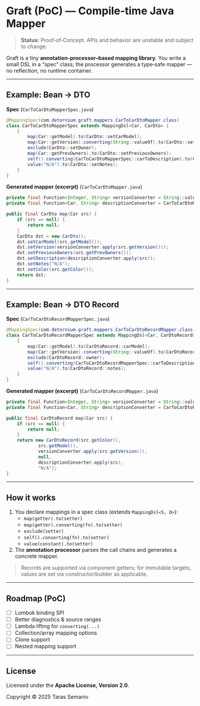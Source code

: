 # Graft (PoC) — Compile‑time Java Mapper

> **Status:** Proof‑of‑Concept. APIs and behavior are unstable and subject to change.

Graft is a tiny **annotation‑processor–based mapping library**. You write a small DSL in a “spec” class; the processor
generates a type‑safe mapper — no reflection, no runtime container.

---

## Example: Bean → DTO

**Spec** (`CarToCarDtoMapperSpec.java`)

```java
@MappingSpec(com.detornium.graft.mappers.CarToCarDtoMapper.class)
class CarToCarDtoMapperSpec extends MappingDsl<Car, CarDto> {
    {
        map(Car::getModel).to(CarDto::setCarModel);
        map(Car::getVersion).converting(String::valueOf).to(CarDto::setVersion);
        exclude(CarDto::setOwner);
        map(Car::getPrevOwners).to(CarDto::setPreviousOwners);
        self().converting(CarToCarDtoMapperSpec::carToDescription).to(CarDto::setDescription);
        value("N/A").to(CarDto::setNotes);
    }
}
```

**Generated mapper (excerpt)** (`CarToCarDtoMapper.java`)

```java
private final Function<Integer, String> versionConverter = String::valueOf;
private final Function<Car, String> descriptionConverter = CarToCarDtoMapperSpec::carToDescription;

public final CarDto map(Car src) {
    if (src == null) {
        return null;
    }
    CarDto dst = new CarDto();
    dst.setCarModel(src.getModel());
    dst.setVersion(versionConverter.apply(src.getVersion()));
    dst.setPreviousOwners(src.getPrevOwners());
    dst.setDescription(descriptionConverter.apply(src));
    dst.setNotes("N/A");
    dst.setColor(src.getColor());
    return dst;
}
```

---

## Example: Bean → DTO Record

**Spec** (`CarToCarDtoRecordMapperSpec.java`)

```java
@MappingSpec(com.detornium.graft.mappers.CarToCarDtoRecordMapper.class)
class CarToCarDtoRecordMapperSpec extends MappingDsl<Car, CarDtoRecord> {
    {
        map(Car::getModel).to(CarDtoRecord::carModel);
        map(Car::getVersion).converting(String::valueOf).to(CarDtoRecord::version);
        exclude(CarDtoRecord::owner);
        self().converting(CarToCarDtoRecordMapperSpec::carToDescription).to(CarDtoRecord::description);
        value("N/A").to(CarDtoRecord::notes);
    }
}
```

**Generated mapper (excerpt)** (`CarToCarDtoRecordMapper.java`)

```java
private final Function<Integer, String> versionConverter = String::valueOf;
private final Function<Car, String> descriptionConverter = CarToCarDtoRecordMapperSpec::carToDescription;

public final CarDtoRecord map(Car src) {
    if (src == null) {
        return null;
    }
    return new CarDtoRecord(src.getColor(),
            src.getModel(),
            versionConverter.apply(src.getVersion()),
            null,
            descriptionConverter.apply(src),
            "N/A");
}
```

---

## How it works

1. You declare mappings in a spec class (extends `MappingDsl<S, D>`):
    - `map(getter).to(setter)`
    - `map(getter).converting(fn).to(setter)`
    - `exclude(setter)`
    - `self().converting(fn).to(setter)`
    - `value(constant).to(setter)`
2. The **annotation processor** parses the call chains and generates a concrete mapper.

> Records are supported via component getters; for immutable targets, values are set via constructor/builder as
> applicable.

---

## Roadmap (PoC)

- [ ] Lombok binding SPI
- [ ] Better diagnostics & source ranges
- [ ] Lambda lifting for `converting(...)`
- [ ] Collection/array mapping options
- [ ] Clone support
- [ ] Nested mapping support

---

## License

Licensed under the **Apache License, Version 2.0**.

Copyright © 2025 Taras Semaniv

